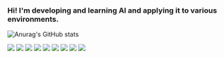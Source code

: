 ### Hi! I'm developing and learning AI and applying it to various environments.

![Anurag's GitHub stats](https://github-readme-stats.vercel.app/api?username=skywings-kor&show_icons=true&theme=radical)

<a href="https://simpleicons.org/icons/yolo.svg" target="_blank"><img src="https://img.shields.io/badge/YOLO-000000?style=flat-square&logo=yolo&logoColor=FFFFFF"/></a>
<a href="버튼을 눌렀을 때 이동할 링크" target="_blank"><img src="https://img.shields.io/badge/Python Language-000000?style=flat-square&logo=Python&logoColor=FFFFFF"/></a>
<a href="버튼을 눌렀을 때 이동할 링크" target="_blank"><img src="https://img.shields.io/badge/OpenCV-000000?style=flat-square&logo=OpenCV&logoColor=FFFFFF"/></a>
<a href="버튼을 눌렀을 때 이동할 링크" target="_blank"><img src="https://img.shields.io/badge/React-000000?style=flat-square&logo=React&logoColor=FFFFFF"/></a>
<a href="버튼을 눌렀을 때 이동할 링크" target="_blank"><img src="https://img.shields.io/badge/C Language-000000?style=flat-square&logo=C&logoColor=FFFFFF"/></a>
<a href="버튼을 눌렀을 때 이동할 링크" target="_blank"><img src="https://img.shields.io/badge/Node.js-000000?style=flat-square&logo=Node.js&logoColor=FFFFFF"/></a>
<a href="버튼을 눌렀을 때 이동할 링크" target="_blank"><img src="https://img.shields.io/badge/TensorFlow-000000?style=flat-square&logo=TensorFlow&logoColor=FFFFFF"/></a>
<a href="버튼을 눌렀을 때 이동할 링크" target="_blank"><img src="https://img.shields.io/badge/Sololearn-000000?style=flat-square&logo=Sololearn&logoColor=FFFFFF"/></a>
<a href="버튼을 눌렀을 때 이동할 링크" target="_blank"><img src="https://img.shields.io/badge/scikit-learn-000000?style=flat-square&logo=scikit-learn&logoColor=FFFFFF"/></a>
